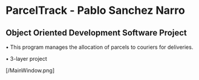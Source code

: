 # ParcelTrack - Pablo Sanchez Narro

## Object Oriented Development Software Project


• This program manages the allocation of parcels to couriers for deliveries.


• 3-layer project


[/MainWindow.png]
